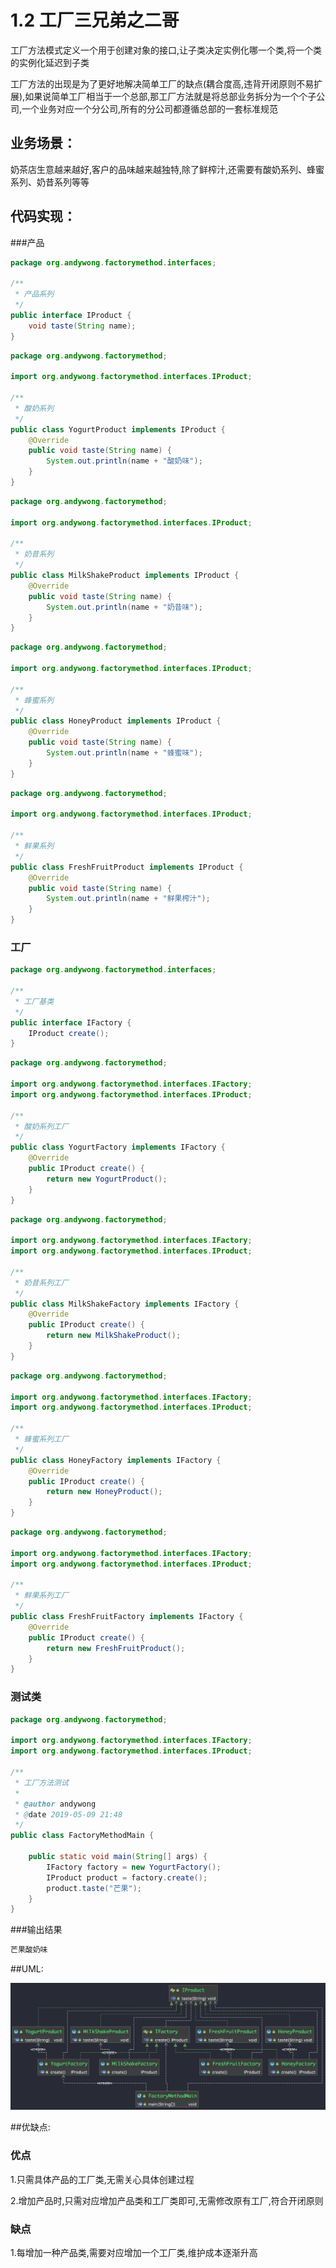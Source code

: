 # 1.2 工厂三兄弟之二哥

工厂方法模式定义一个用于创建对象的接口,让子类决定实例化哪一个类,将一个类的实例化延迟到子类

工厂方法的出现是为了更好地解决简单工厂的缺点(耦合度高,违背开闭原则不易扩展),如果说简单工厂相当于一个总部,那工厂方法就是将总部业务拆分为一个个子公司,一个业务对应一个分公司,所有的分公司都遵循总部的一套标准规范



## 业务场景：

奶茶店生意越来越好,客户的品味越来越独特,除了鲜榨汁,还需要有酸奶系列、蜂蜜系列、奶昔系列等等



## 代码实现：

###产品
```java
package org.andywong.factorymethod.interfaces;

/**
 * 产品系列
 */
public interface IProduct {
    void taste(String name);
}
```

```java
package org.andywong.factorymethod;

import org.andywong.factorymethod.interfaces.IProduct;

/**
 * 酸奶系列
 */
public class YogurtProduct implements IProduct {
    @Override
    public void taste(String name) {
        System.out.println(name + "酸奶味");
    }
}
```

```java
package org.andywong.factorymethod;

import org.andywong.factorymethod.interfaces.IProduct;

/**
 * 奶昔系列
 */
public class MilkShakeProduct implements IProduct {
    @Override
    public void taste(String name) {
        System.out.println(name + "奶昔味");
    }
}
```

```java
package org.andywong.factorymethod;

import org.andywong.factorymethod.interfaces.IProduct;

/**
 * 蜂蜜系列
 */
public class HoneyProduct implements IProduct {
    @Override
    public void taste(String name) {
        System.out.println(name + "蜂蜜味");
    }
}
```

```java
package org.andywong.factorymethod;

import org.andywong.factorymethod.interfaces.IProduct;

/**
 * 鲜果系列
 */
public class FreshFruitProduct implements IProduct {
    @Override
    public void taste(String name) {
        System.out.println(name + "鲜果榨汁");
    }
}
```



### 工厂

```java
package org.andywong.factorymethod.interfaces;

/**
 * 工厂基类
 */
public interface IFactory {
    IProduct create();
}

```

```java
package org.andywong.factorymethod;

import org.andywong.factorymethod.interfaces.IFactory;
import org.andywong.factorymethod.interfaces.IProduct;

/**
 * 酸奶系列工厂
 */
public class YogurtFactory implements IFactory {
    @Override
    public IProduct create() {
        return new YogurtProduct();
    }
}

```

```java
package org.andywong.factorymethod;

import org.andywong.factorymethod.interfaces.IFactory;
import org.andywong.factorymethod.interfaces.IProduct;

/**
 * 奶昔系列工厂
 */
public class MilkShakeFactory implements IFactory {
    @Override
    public IProduct create() {
        return new MilkShakeProduct();
    }
}

```

```java
package org.andywong.factorymethod;

import org.andywong.factorymethod.interfaces.IFactory;
import org.andywong.factorymethod.interfaces.IProduct;

/**
 * 蜂蜜系列工厂
 */
public class HoneyFactory implements IFactory {
    @Override
    public IProduct create() {
        return new HoneyProduct();
    }
}

```

```java
package org.andywong.factorymethod;

import org.andywong.factorymethod.interfaces.IFactory;
import org.andywong.factorymethod.interfaces.IProduct;

/**
 * 鲜果系列工厂
 */
public class FreshFruitFactory implements IFactory {
    @Override
    public IProduct create() {
        return new FreshFruitProduct();
    }
}

```



### 测试类

```java
package org.andywong.factorymethod;

import org.andywong.factorymethod.interfaces.IFactory;
import org.andywong.factorymethod.interfaces.IProduct;

/**
 * 工厂方法测试
 *
 * @author andywong
 * @date 2019-05-09 21:48
 */
public class FactoryMethodMain {

    public static void main(String[] args) {
        IFactory factory = new YogurtFactory();
        IProduct product = factory.create();
        product.taste("芒果");
    }
}

```



###输出结果

```java
芒果酸奶味
```



##UML:

![image-20190509221307542](../../summary/png/image-20190509221307542.png)






##优缺点:

### 优点

1.只需具体产品的工厂类,无需关心具体创建过程

2.增加产品时,只需对应增加产品类和工厂类即可,无需修改原有工厂,符合开闭原则

### 缺点

1.每增加一种产品类,需要对应增加一个工厂类,维护成本逐渐升高